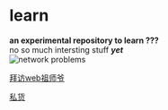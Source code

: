 # learn
<b>an experimental repository to learn <b>???</b></b>
<br>no so much intersting stuff <b>_yet_</b></br>
<img alt="network problems" src="https://tse1-mm.cn.bing.net/th/id/R-C.7ac0792b7b69f38d75564230eb23886b?rik=SYDSz2D83%2fqPSw&riu=http%3a%2f%2fwww.haofaba.com%2fuploads%2fallimg%2f170822%2f1-1FR2100249.png&ehk=i1v6GYq61M5VkYD0U9gxMuSdHvJ01uC3CgchWlooH5Y%3d&risl=&pid=ImgRaw&r=0">  

[拜访web祖师爷](http://info.cern.ch/hypertext/WWW/TheProject.html "the first wedpage")  

[私货](http://github.com/Vincent-zz/learning/blob/master/movies.md)